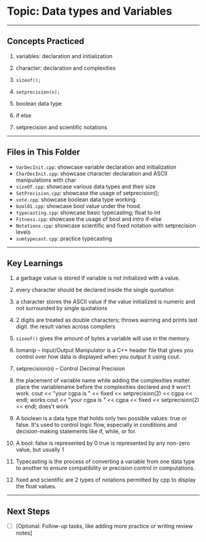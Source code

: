 # Topic: Data types and Variables

---

## Concepts Practiced

1. variables: declaration and initialization

2. character: declaration and complexities

3. `sizeof();`

4. `setprecision(n);`

5. boolean data type

6. if else

7. setprecision and scientific notations

---

## Files in This Folder

- `VarDecInit.cpp`: showcase variable declaration and initialization
- `CharDecInit.cpp`: showcase character declaration and ASCII manipulations with char
- `sizeOf.cpp`: showcase various data types and their size
- `SetPrecision.cpp`: showcase the usage of setprecision();
- `vote.cpp`: showcase boolean data type working.
- `bool01.cpp`: showcase bool value under the hood.
- `typecasting.cpp`: showcase basic typecasting; float to int
- `Fitness.cpp`: showcase the usage of bool and intro if-else
- `Notations.cpp`: showcase scientific and fixed notation with setprecision levels
- `sumtypecast.cpp`: practice typecasting

---

## Key Learnings

1. a garbage value is stored if variable is not initialized with a value.

2. every character should be declared inside the single quotation

3. a character stores the ASCII value if the value initialized is numeric and not surrounded by single quotations

4. 2 digits are treated as double characters; throws warning and prints last digit. the result varies across compilers

5. `sizeof()` gives the amount of bytes a variable will use in the memory.

6. Iomanip – Input/Output Manipulator
    is a C++ header file that gives you control over how data is displayed when you output it using cout.

7. setprecision(n) – Control Decimal Precision

8. the placement of variable name while adding the complexities matter. place the variablename before the complexities declared and it won't work.
        cout << "your cgpa is " << fixed << setprecision(2) << cgpa << endl; works
        cout << "your cgpa is " << cgpa << fixed << setprecision(2) << endl; does't work

9. A boolean is a data type that holds only two possible values: true or false. It's used to control logic flow, especially in conditions and decision-making statements like if, while, or for.

10. A bool:
           false is represented by 0
           true is represented by any non-zero value, but usually 1

11. Typecasting is the process of converting a variable from one data type to another to ensure compatibility or precision control in computations.

12. fixed and scientific are 2 types of notations permitted by cpp to display the float values.

---

## Next Steps

- [ ] [Optional: Follow-up tasks, like adding more practice or writing review notes]
